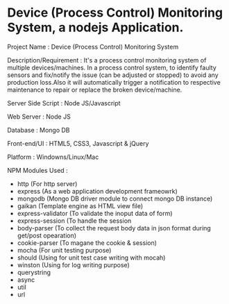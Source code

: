 Device (Process Control) Monitoring System, a nodejs Application. 
=================================================================
Project Name 		        :  Device (Process Control) Monitoring System

Description/Requirement : It's a process control monitoring system of multiple devices/machines. In a process control system, to identify faulty sensors and fix/notify the issue (can be adjusted or stopped) to avoid any production loss.Also it will automatically trigger a notification to respective maintenance to repair or replace the broken device/machine.

Server Side Script 	    : Node JS/Javascript

Web Server 		          : Node JS

Database 		            : Mongo DB

Front-end/UI 		        : HTML5, CSS3, Javascript & jQuery

Platform 		            : Windowns/Linux/Mac

NPM Modules Used	      : 
  - http (For http server)
  - express (As a web application development frameowrk)
  - mongodb (Mongo DB driver module to connect mongo DB instance)
  - gaikan (Template engine as HTML view file)
  - express-validator (To validate the inoput data of form)
  - express-session (To handle the session 
  - body-parser (To collect the request body data in json format during get/post opearation)
  - cookie-parser (To magane the cookie & session)
  - mocha (For unit testing purpose)
  - should (Using for unit test case writing with mocah)
  - winston (Using for log writing purpose)
  - querystring
  - async
  - util 
  - url
